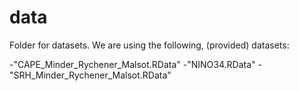 # data
Folder for datasets. We are using the following, (provided) datasets:

-"CAPE_Minder_Rychener_Malsot.RData"
-"NINO34.RData"
-"SRH_Minder_Rychener_Malsot.RData"
